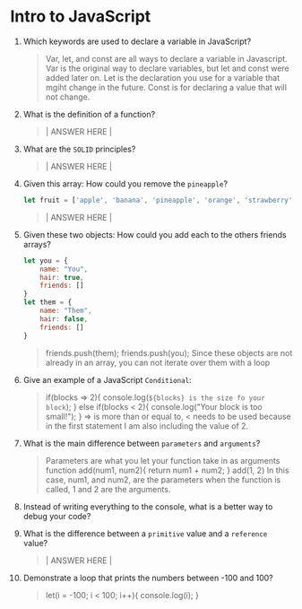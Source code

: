 # Intro to JavaScript
01. Which keywords are used to declare a variable in JavaScript?

    > Var, let, and const are all ways to declare a variable in Javascript. Var is the original way to declare variables, but let and const were added later on. Let is the declaration you use for a variable that mgiht change in the future. Const is for declaring a value that will not change.

02. What is the definition of a function?

    > | ANSWER HERE |

03. What are the `SOLID` principles?

    > | ANSWER HERE |

04. Given this array: How could you remove the `pineapple`?

    ```js
    let fruit = ['apple', 'banana', 'pineapple', 'orange', 'strawberry']
    ```

    > | ANSWER HERE |

05. Given these two objects: How could you add each to the others friends arrays?

    ```js
    let you = {
        name: "You",
        hair: true,
        friends: []
    }
    let them = {
        name: "Them",
        hair: false,
        friends: []
    }
    ```

    > friends.push(them); friends.push(you);
    > Since these objects are not already in an array, you can not iterate over them with a loop

06. Give an example of a JavaScript `Conditional`:

    > if(blocks => 2){
        console.log(`${blocks} is the size fo your block`);
    } else if(blocks < 2){
        console.log("Your block is too small!");
    }
    => is more than or equal to, < needs to be used because in the first statement I am also including the value of 2.

07. What is the main difference between `parameters` and `arguments`?

    > Parameters are what you let your function take in as arguments
    > function add(num1, num2){
    >    return num1 + num2;
    >}
    > add(1, 2)
    >In this case, num1, and num2, are the parameters
    >when the function is called, 1 and 2 are the arguments.

08. Instead of writing everything to the console, what is a better way to debug your code?

    > 

09. What is the difference between a `primitive` value and a `reference` value?

    > | ANSWER HERE |

10. Demonstrate a loop that prints the numbers between -100 and 100?

    > let(i = -100; i < 100; i++){
        console.log(i);
    }
